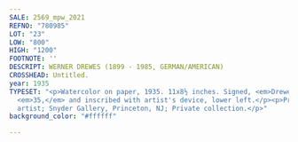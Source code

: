 ```yaml
---
SALE: 2569_mpw_2021
REFNO: "780985"
LOT: "23"
LOW: "800"
HIGH: "1200"
FOOTNOTE: ''
DESCRIPT: WERNER DREWES (1899 - 1985, GERMAN/AMERICAN)
CROSSHEAD: Untitled.
year: 1935
TYPESET: "<p>Watercolor on paper, 1935. 11x8½ inches. Signed, <em>Drewes,</em> dated,
  <em>35,</em> and inscribed with artist's device, lower left.</p><p>Provenance: The
  artist; Snyder Gallery, Princeton, NJ; Private collection.</p>"
background_color: "#ffffff"

---
```

